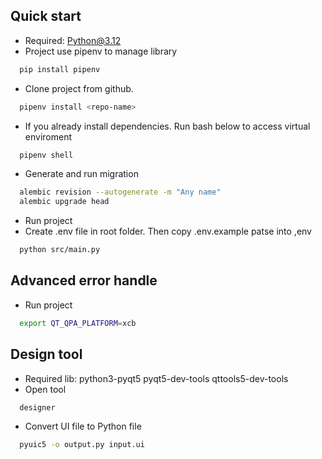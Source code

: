 ## Quick start

* Required: Python@3.12
* Project use pipenv to manage library

```bash
  pip install pipenv
```

* Clone project from github. 
```bash
  pipenv install <repo-name>
```

* If you already install dependencies. Run bash below to access virtual enviroment
```bash
  pipenv shell
```

* Generate and run migration
```bash
  alembic revision --autogenerate -m "Any name"
  alembic upgrade head
```

* Run project
* Create .env file in root folder. Then copy .env.example patse into ,env

```bash
  python src/main.py
```

## Advanced error handle

* Run project
```bash
  export QT_QPA_PLATFORM=xcb

```

## Design tool

* Required lib: python3-pyqt5 pyqt5-dev-tools qttools5-dev-tools 
* Open tool
```bash
  designer
```

* Convert UI file to Python file
```bash
  pyuic5 -o output.py input.ui
```
